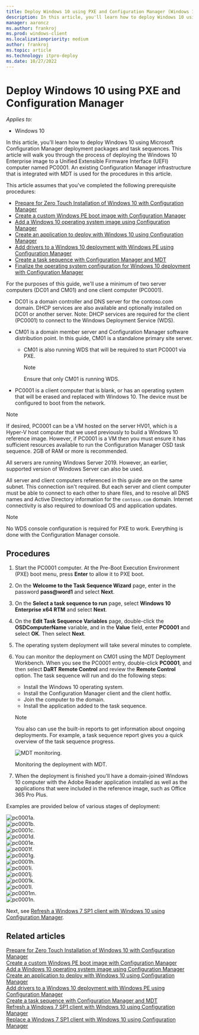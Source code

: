```yaml
---
title: Deploy Windows 10 using PXE and Configuration Manager (Windows 10)
description: In this article, you'll learn how to deploy Windows 10 using Microsoft Configuration Manager deployment packages and task sequences.
manager: aaroncz
ms.author: frankroj
ms.prod: windows-client
ms.localizationpriority: medium
author: frankroj
ms.topic: article
ms.technology: itpro-deploy
ms.date: 10/27/2022
---
```


# Deploy Windows 10 using PXE and Configuration Manager

*Applies to:*

- Windows 10

In this article, you'll learn how to deploy Windows 10 using Microsoft Configuration Manager deployment packages and task sequences. This article will walk you through the process of deploying the Windows 10 Enterprise image to a Unified Extensible Firmware Interface (UEFI) computer named PC0001. An existing Configuration Manager infrastructure that is integrated with MDT is used for the procedures in this article.

This article assumes that you've completed the following prerequisite procedures:

- [Prepare for Zero Touch Installation of Windows 10 with Configuration Manager](prepare-for-zero-touch-installation-of-windows-10-with-configuration-manager.md)
- [Create a custom Windows PE boot image with Configuration Manager](create-a-custom-windows-pe-boot-image-with-configuration-manager.md)
- [Add a Windows 10 operating system image using Configuration Manager](add-a-windows-10-operating-system-image-using-configuration-manager.md)
- [Create an application to deploy with Windows 10 using Configuration Manager](create-an-application-to-deploy-with-windows-10-using-configuration-manager.md)
- [Add drivers to a Windows 10 deployment with Windows PE using Configuration Manager](add-drivers-to-a-windows-10-deployment-with-windows-pe-using-configuration-manager.md)
- [Create a task sequence with Configuration Manager and MDT](create-a-task-sequence-with-configuration-manager-and-mdt.md)
- [Finalize the operating system configuration for Windows 10 deployment with Configuration Manager](finalize-the-os-configuration-for-windows-10-deployment-with-configuration-manager.md)

For the purposes of this guide, we'll use a minimum of two server computers (DC01 and CM01) and one client computer (PC0001).

- DC01 is a domain controller and DNS server for the contoso.com domain. DHCP services are also available and optionally installed on DC01 or another server. Note: DHCP services are required for the client (PC0001) to connect to the Windows Deployment Service (WDS).

- CM01 is a domain member server and Configuration Manager software distribution point. In this guide, CM01 is a standalone primary site server.

  - CM01 is also running WDS that will be required to start PC0001 via PXE.

    > [!NOTE]
    > Ensure that only CM01 is running WDS.

- PC0001 is a client computer that is blank, or has an operating system that will be erased and replaced with Windows 10. The device must be configured to boot from the network.

> [!NOTE]
> If desired, PC0001 can be a VM hosted on the server HV01, which is a Hyper-V host computer that we used previously to build a Windows 10 reference image. However, if PC0001 is a VM then you must ensure it has sufficient resources available to run the Configuration Manager OSD task sequence. 2GB of RAM or more is recommended.  

All servers are running Windows Server 2019. However, an earlier, supported version of Windows Server can also be used.

All server and client computers referenced in this guide are on the same subnet. This connection isn't required. But each server and client computer must be able to connect to each other to share files, and to resolve all DNS names and Active Directory information for the `contoso.com` domain. Internet connectivity is also required to download OS and application updates.

> [!NOTE]
> No WDS console configuration is required for PXE to work. Everything is done with the Configuration Manager console.

## Procedures

1. Start the PC0001 computer. At the Pre-Boot Execution Environment (PXE) boot menu, press **Enter** to allow it to PXE boot.

2. On the **Welcome to the Task Sequence Wizard** page, enter in the password **pass\@word1** and select **Next**.

3. On the **Select a task sequence to run** page, select **Windows 10 Enterprise x64 RTM** and select **Next**.

4. On the **Edit Task Sequence Variables** page, double-click the **OSDComputerName** variable, and in the **Value** field, enter **PC0001** and select **OK**. Then select **Next**.

5. The operating system deployment will take several minutes to complete.

6. You can monitor the deployment on CM01 using the MDT Deployment Workbench. When you see the PC0001 entry, double-click **PC0001**, and then select **DaRT Remote Control** and review the **Remote Control** option. The task sequence will run and do the following steps:

    - Install the Windows 10 operating system.
    - Install the Configuration Manager client and the client hotfix.
    - Join the computer to the domain.
    - Install the application added to the task sequence.

    > [!NOTE]
    > You also can use the built-in reports to get information about ongoing deployments. For example, a task sequence report gives you a quick overview of the task sequence progress.

    ![MDT monitoring.](../images/pc0001-monitor.png)

    Monitoring the deployment with MDT.

7. When the deployment is finished you'll have a domain-joined Windows 10 computer with the Adobe Reader application installed as well as the applications that were included in the reference image, such as Office 365 Pro Plus.

Examples are provided below of various stages of deployment:

![pc0001a.](../images/pc0001a.png)<br>
![pc0001b.](../images/pc0001b.png)<br>
![pc0001c.](../images/pc0001c.png)<br>
![pc0001d.](../images/pc0001d.png)<br>
![pc0001e.](../images/pc0001e.png)<br>
![pc0001f.](../images/pc0001f.png)<br>
![pc0001g.](../images/pc0001g.png)<br>
![pc0001h.](../images/pc0001h.png)<br>
![pc0001i.](../images/pc0001i.png)<br>
![pc0001j.](../images/pc0001j.png)<br>
![pc0001k.](../images/pc0001k.png)<br>
![pc0001l.](../images/pc0001l.png)<br>
![pc0001m.](../images/pc0001m.png)<br>
![pc0001n.](../images/pc0001n.png)

Next, see [Refresh a Windows 7 SP1 client with Windows 10 using Configuration Manager](refresh-a-windows-7-client-with-windows-10-using-configuration-manager.md).

## Related articles

[Prepare for Zero Touch Installation of Windows 10 with Configuration Manager](prepare-for-zero-touch-installation-of-windows-10-with-configuration-manager.md)<br>
[Create a custom Windows PE boot image with Configuration Manager](create-a-custom-windows-pe-boot-image-with-configuration-manager.md)<br>
[Add a Windows 10 operating system image using Configuration Manager](add-a-windows-10-operating-system-image-using-configuration-manager.md)<br>
[Create an application to deploy with Windows 10 using Configuration Manager](create-an-application-to-deploy-with-windows-10-using-configuration-manager.md)<br>
[Add drivers to a Windows 10 deployment with Windows PE using Configuration Manager](add-drivers-to-a-windows-10-deployment-with-windows-pe-using-configuration-manager.md)<br>
[Create a task sequence with Configuration Manager and MDT](./create-a-task-sequence-with-configuration-manager-and-mdt.md)<br>
[Refresh a Windows 7 SP1 client with Windows 10 using Configuration Manager](refresh-a-windows-7-client-with-windows-10-using-configuration-manager.md)<br>
[Replace a Windows 7 SP1 client with Windows 10 using Configuration Manager](replace-a-windows-7-client-with-windows-10-using-configuration-manager.md)<br>
